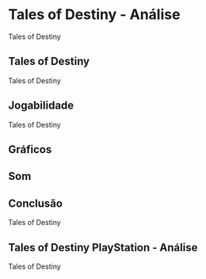 ---
---

# Tales of Destiny - Análise

Tales of Destiny

## Tales of Destiny

Tales of Destiny

## Jogabilidade

Tales of Destiny

## Gráficos


## Som

## Conclusão

Tales of Destiny

## Tales of Destiny PlayStation - Análise

Tales of Destiny
